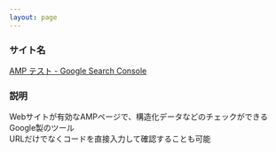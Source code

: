 ```yaml
---
layout: page
---
```


### サイト名

[AMP テスト - Google Search Console](https://search.google.com/test/amp?hl=ja)

### 説明

Webサイトが有効なAMPページで、構造化データなどのチェックができるGoogle製のツール  
URLだけでなくコードを直接入力して確認することも可能
